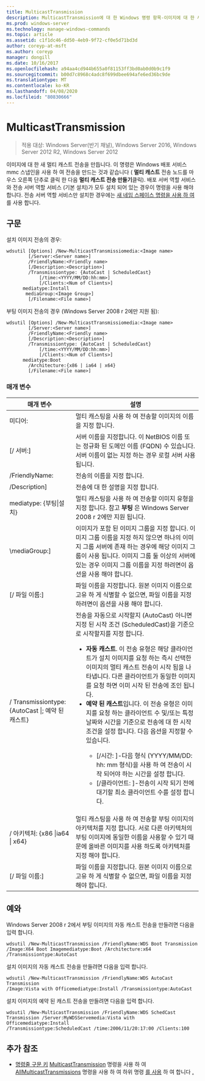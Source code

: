 ```yaml
---
title: MulticastTransmission
description: MulticastTransmission에 대 한 Windows 명령 항목-이미지에 대 한 새 멀티 캐스트 전송을 만듭니다.
ms.prod: windows-server
ms.technology: manage-windows-commands
ms.topic: article
ms.assetid: c1f1dc46-dd50-4eb9-9f72-cf0e5d71bd3d
author: coreyp-at-msft
ms.author: coreyp
manager: dongill
ms.date: 10/16/2017
ms.openlocfilehash: a94aa4cd944b655a0f81153ff3bd0ab0d0b9c1f9
ms.sourcegitcommit: b00d7c8968c4adc8f699dbee694afe6ed36bc9de
ms.translationtype: MT
ms.contentlocale: ko-KR
ms.lasthandoff: 04/08/2020
ms.locfileid: "80830666"
---
```

# <a name="new-multicasttransmission"></a>MulticastTransmission

>적용 대상: Windows Server(반기 채널), Windows Server 2016, Windows Server 2012 R2, Windows Server 2012

이미지에 대 한 새 멀티 캐스트 전송을 만듭니다. 이 명령은 Windows 배포 서비스 mmc 스냅인을 사용 하 여 전송을 만드는 것과 같습니다 ( **멀티 캐스트** 전송 노드를 마우스 오른쪽 단추로 클릭 한 다음 **멀티 캐스트 전송 만들기**클릭). 배포 서버 역할 서비스와 전송 서버 역할 서비스 (기본 설치)가 모두 설치 되어 있는 경우이 명령을 사용 해야 합니다. 전송 서버 역할 서비스만 설치한 경우에는 [새 네임 스페이스 명령을 사용 하 여](using-the-new-namespace-command.md)를 사용 합니다.
## <a name="syntax"></a>구문
설치 이미지 전송의 경우:
```
wdsutil [Options] /New-MulticastTransmissiomedia:<Image name>
        [/Server:<Server name>]
        /FriendlyName:<Friendly name>
        [/Description:<Description>]
        /Transmissiontype: {AutoCast | ScheduledCast}
            [/time:<YYYY/MM/DD:hh:mm>]
            [/Clients:<Num of Clients>]
      mediatype:Install
       mediaGroup:<Image Group>]
        [/Filename:<File name>]
```
부팅 이미지 전송의 경우 (Windows Server 2008 r 2에만 지원 됨):
```
wdsutil [Options] /New-MulticastTransmissiomedia:<Image name>
        [/Server:<Server name>]
        /FriendlyName:<Friendly name>
        [/Description:<Description>]
        /Transmissiontype: {AutoCast | ScheduledCast}
            [/time:<YYYY/MM/DD:hh:mm>]
            [/Clients:<Num of Clients>]
      mediatype:Boot
        /Architecture:{x86 | ia64 | x64}
        [/Filename:<File name>]
```
### <a name="parameters"></a>매개 변수
|매개 변수|설명|
|-------|--------|
미디어:<Image name>|멀티 캐스팅을 사용 하 여 전송할 이미지의 이름을 지정 합니다.|
|[/ 서버:<Server name>]|서버 이름을 지정합니다. 이 NetBIOS 이름 또는 정규화 된 도메인 이름 (FQDN) 수 있습니다. 서버 이름이 없는 지정 하는 경우 로컬 서버 사용 됩니다.|
|/FriendlyName:<Friendly name>|전송의 이름을 지정 합니다.|
|/Description<Description>]|전송에 대 한 설명을 지정 합니다.|
mediatype: {부팅&#124;설치}|멀티 캐스팅을 사용 하 여 전송할 이미지 유형을 지정 합니다. 참고 **부팅** 은 Windows Server 2008 r 2에만 지원 됩니다.|
|\mediaGroup:<Image group name>]|이미지가 포함 된 이미지 그룹을 지정 합니다. 이미지 그룹 이름을 지정 하지 않으면 하나의 이미지 그룹 서버에 존재 하는 경우에 해당 이미지 그룹이 사용 됩니다. 이미지 그룹 둘 이상의 서버에 있는 경우 이미지 그룹 이름을 지정 하려면이 옵션을 사용 해야 합니다.|
|[/ 파일 이름:<File name>]|파일 이름을 지정합니다. 원본 이미지 이름으로 고유 하 게 식별할 수 없으면, 파일 이름을 지정 하려면이 옵션을 사용 해야 합니다.|
|/ Transmissiontype: {AutoCast &#124;; 예약 된 캐스트}|전송을 자동으로 시작할지 (AutoCast) 아니면 지정 된 시작 조건 (ScheduledCast)을 기준으로 시작할지를 지정 합니다.<p><ul><li>**자동 캐스트**. 이 전송 유형은 해당 클라이언트가 설치 이미지를 요청 하는 즉시 선택한 이미지의 멀티 캐스트 전송이 시작 됨을 나타냅니다. 다른 클라이언트가 동일한 이미지를 요청 하면 이미 시작 된 전송에 조인 됩니다.</li><li>**예약 된 캐스트**입니다. 이 전송 유형은 이미지를 요청 하는 클라이언트 수 및/또는 특정 날짜와 시간을 기준으로 전송에 대 한 시작 조건을 설정 합니다. 다음 옵션을 지정할 수 있습니다.<p><ul><li>[/시간: <time>]-다음 형식 (YYYY/MM/DD: hh: mm 형식)을 사용 하 여 전송이 시작 되어야 하는 시간을 설정 합니다.</li><li>[/클라이언트: <Number of clients>]-전송이 시작 되기 전에 대기할 최소 클라이언트 수를 설정 합니다.</li></ul></li></ul>|
|/ 아키텍처: {x86 &#124;ia64 &#124; x64}|멀티 캐스팅을 사용 하 여 전송할 부팅 이미지의 아키텍처를 지정 합니다. 서로 다른 아키텍처의 부팅 이미지에 동일한 이름을 사용할 수 있기 때문에 올바른 이미지를 사용 하도록 아키텍처를 지정 해야 합니다.|
|[/ 파일 이름:<File name>]|파일 이름을 지정합니다. 원본 이미지 이름으로 고유 하 게 식별할 수 없으면, 파일 이름을 지정 해야 합니다.|
## <a name="examples"></a><a name=BKMK_examples></a>예와
Windows Server 2008 r 2에서 부팅 이미지의 자동 캐스트 전송을 만들려면 다음을 입력 합니다.
```
wdsutil /New-MulticastTransmission /FriendlyName:WDS Boot Transmission
/Image:X64 Boot Imagemediatype:Boot /Architecture:x64 /Transmissiontype:AutoCast
```
설치 이미지의 자동 캐스트 전송을 만들려면 다음을 입력 합니다.
```
wdsutil /New-MulticastTransmission /FriendlyName:WDS AutoCast Transmission
/Image:Vista with Officemediatype:Install /Transmissiontype:AutoCast
```
설치 이미지의 예약 된 캐스트 전송을 만들려면 다음을 입력 합니다.
```
wdsutil /New-MulticastTransmission /FriendlyName:WDS SchedCast Transmission /Server:MyWDSServemedia:Vista with Officemediatype:Install 
/Transmissiontype:ScheduledCast /time:2006/11/20:17:00 /Clients:100
```
## <a name="additional-references"></a>추가 참조
- [명령줄 구문
키](command-line-syntax-key.md) [MulticastTransmission](using-the-get-multicasttransmission-command.md) 명령을 사용 하 여
[AllMulticastTransmissions](using-the-get-allmulticasttransmissions-command.md) 명령을 사용 하 여
하위 명령 [를 사용](using-the-remove-multicasttransmission-command.md) 하 여
합니다 [.](subcommand-start-multicasttransmission.md)
